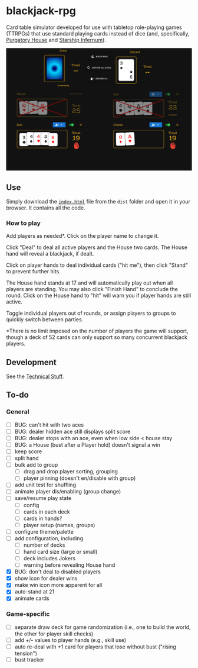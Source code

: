 # blackjack-rpg

Card table simulator developed for use with tabletop role-playing games (TTRPGs) that use
standard playing cards instead of dice (and, specifically, [Purgatory House](https://www.wicked-clever.com/purgatory-house/)
and [Starship Infernum](https://www.wicked-clever.com/our-games/starship-infernum/)).

![screenshot](./screenshot.png)

## Use

Simply download the [`index.html`](./dist/index.html) file from the `dist` folder and open it
in your browser. It contains all the code.

### How to play

Add players as needed*. Click on the player name to change it.

Click "Deal" to deal all active players and the House two cards. The House hand will reveal a
blackjack, if dealt.

Click on player hands to deal individual cards ("hit me"), then click "Stand" to prevent further hits.

The House hand stands at 17 and will automatically play out when all players are standing.
You may also click "Finish Hand" to conclude the round. Click on the House hand to "hit" will warn
you if player hands are still active.

Toggle individual players out of rounds, or assign players to groups to quickly switch between parties.


*There is no limit imposed on the number of players the game will support, though a deck of 52 cards
can only support so many concurrent blackjack players.

## Development

See the [Technical Stuff](./tech.md).

## To-do

### General
- [ ] BUG: can't hit with two aces
- [ ] BUG: dealer hidden ace still displays split score
- [ ] BUG: dealer stops with an ace, even when low side < house stay
- [ ] BUG: a House (bust after a Player hold) doesn't signal a win
- [ ] keep score
- [ ] split hand
- [ ] bulk add to group
  - [ ] drag and drop player sorting, grouping
  - [ ] player pinning (doesn't en/disable with group)
- [ ] add unit test for shuffling
- [ ] animate player dis/enabling (group change)
- [ ] save/resume play state
    - [ ] config
    - [ ] cards in each deck
    - [ ] cards in hands?
    - [ ] player setup (names, groups)
- [ ] configure theme/palette
- [ ] add configuration, including
  - [ ] number of decks
  - [ ] hand card size (large or small)
  - [ ] deck includes Jokers
  - [ ] warning before revealing House hand
- [x] BUG: don't deal to disabled players
- [x] show icon for dealer wins
- [x] make win icon more apparent for all
- [x] auto-stand at 21
- [x] animate cards

### Game-specific
- [ ] separate draw deck for game randomization (i.e., one to build the world, the other for player skill checks)
- [ ] add +/- values to player hands (e.g., skill use)
- [ ] auto re-deal with +1 card for players that lose without bust ("rising tension")
- [ ] bust tracker
